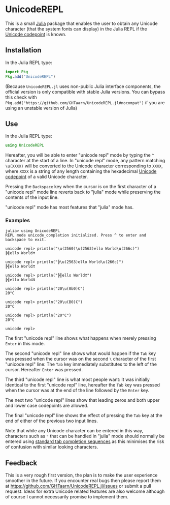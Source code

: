 # UnicodeREPL

This is a small [Julia](https://julialang.org) package that enables the user
to obtain any Unicode character (that the system fonts can display) in the
Julia REPL if the [Unicode codepoint](https://codepoints.net) is known.

## Installation

In the Julia REPL type:
```julia
import Pkg
Pkg.add("UnicodeREPL")
```
(Because `UnicodeREPL.jl` uses non-public Julia interface components,
the official version is only compatible with stable Julia versions.
You can bypass this check with
`Pkg.add("https://github.com/GHTaarn/UnicodeREPL.jl#nocompat")` if you are
using an unstable version of Julia)

## Use

In the Julia REPL type:
```julia
using UnicodeREPL
```

Hereafter, you will be able to enter "unicode repl" mode by typing
the `^` character at the start of a line.
In "unicode repl" mode, any pattern matching `\u(XXXX)` will be
converted to the Unicode character corresponding to `XXXX`, where `XXXX` is a
string of any length containing the hexadecimal
[Unicode codepoint](https://codepoints.net) of a valid Unicode character.

Pressing the `Backspace` key when the cursor is on the first character of a
"unicode repl" mode line reverts back to "julia" mode while preserving
the contents of the input line.

"unicode repl" mode has most features that "julia" mode has.

### Examples
```julia-repl
julia> using UnicodeREPL
REPL mode unicode_completion initialized. Press ^ to enter and backspace to exit.

unicode repl> println("\u(2560)\u(2563)ello World\u(266c)")
╠╣ello World♬

unicode repl> println("╠\u(2563)ello World\u(266c)")
╠╣ello World♬

unicode repl> println("╠╣ello World♬")
╠╣ello World♬

unicode repl> println("20\u(0b0)C")
20°C

unicode repl> println("20\u(B0)C")
20°C

unicode repl> println("20°C")
20°C

unicode repl> 
```

The first "unicode repl" line shows what happens when merely pressing
`Enter` in this mode.

The second "unicode repl" line shows what would happen if the `Tab` key
was pressed when the cursor was on the second `\` character of the first
"unicode repl" line: The `Tab` key immediately substitutes to the left
of the cursor. Hereafter `Enter` was pressed.

The third "unicode repl" line is what most people want: It was
initially identical to the first "unicode repl" line, hereafter the
`Tab` key was pressed when the cursor was at the end of the line followed by
the `Enter` key.

The next two "unicode repl" lines show that leading zeros and both
upper and lower case codepoints are allowed.

The final "unicode repl" line shows the effect of pressing the `Tab`
key at the end of either of the previous two input lines.

Note that while any Unicode character can be entered in this way, characters
such as `°` that can be handled in "julia" mode should normally be entered
using [standard tab completion sequences](https://docs.julialang.org/en/v1/manual/unicode-input/)
as this minimises the risk of confusion with similar looking characters.

## Feedback

This is a very rough first version, the plan is to make the user experience
smoother in the future. If you encounter real bugs then please report them at
https://github.com/GHTaarn/UnicodeREPL.jl/issues or submit a pull request.
Ideas for extra Unicode related features are also welcome although of course
I cannot necessarily promise to implement them.
